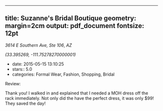 
---
title: Suzanne's Bridal Boutique
geometry: margin=2cm
output: pdf_document
fontsize: 12pt
---

_3614 E Southern Ave, Ste 106_, _AZ_

*(33.395269, -111.75278270000001)*

- date: 2015-05-15 13:10:25
- stars:: 5.0
-  categories: Formal Wear, Fashion, Shopping, Bridal

Review:

Thank you! I walked in and explained that I needed a MOH dress off the rack immediately. Not only did the have the perfect dress, it was only $99! They saved the day!

